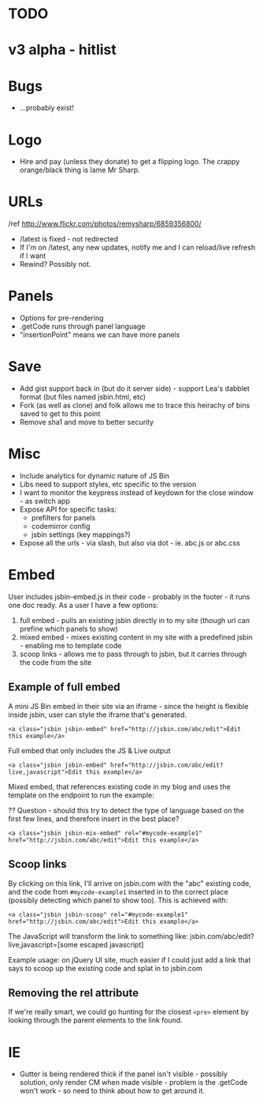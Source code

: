 # TODO

# v3 alpha - hitlist

# Bugs

- ...probably exist!

# Logo

- Hire and pay (unless they donate) to get a flipping logo. The crappy orange/black thing is lame Mr Sharp.

# URLs

/ref http://www.flickr.com/photos/remysharp/6859356800/

- /latest is fixed - not redirected
- If I'm on /latest, any new updates, notify me and I can reload/live refresh if I want
- Rewind? Possibly not.

# Panels

- Options for pre-rendering
- .getCode runs through panel language
- "insertionPoint" means we can have more panels

# Save

- Add gist support back in (but do it server side) - support Lea's dabblet format (but files named jsbin.html, etc)
- Fork (as well as clone) and folk allows me to trace this heirachy of bins saved to get to this point
- Remove sha1 and move to better security

# Misc

- Include analytics for dynamic nature of JS Bin
- Libs need to support styles, etc specific to the version
- I want to monitor the keypress instead of keydown for the close window - as switch app 
- Expose API for specific tasks:
  - prefilters for panels
  - codemirror config
  - jsbin settings (key mappings?)
- Expose all the urls - via slash, but also via dot - ie. abc.js or abc.css

# Embed

User includes jsbin-embed.js in their code - probably in the footer - it runs one doc ready. As a user I have a few options: 

1. full embed - pulls an existing jsbin directly in to my site (though url can prefine which panels to show)
2. mixed embed - mixes existing content in my site with a predefined jsbin - enabling me to template code
3. scoop links - allows me to pass through to jsbin, but it carries through the code from the site

## Example of full embed

A mini JS Bin embed in their site via an iframe - since the height is flexible inside jsbin, user can style the iframe that's generated.

    <a class="jsbin jsbin-embed" href="http://jsbin.com/abc/edit">Edit this example</a>

Full embed that only includes the JS & Live output

    <a class="jsbin jsbin-embed" href="http://jsbin.com/abc/edit?live,javascript">Edit this example</a>

Mixed embed, that references existing code in my blog and uses the template on the endpoint to run the example:

?? Question - should this try to detect the type of language based on the first few lines, and therefore insert in the best place?

    <a class="jsbin jsbin-mix-embed" rel="#mycode-example1" href="http://jsbin.com/abc/edit">Edit this example</a>

## Scoop links

By clicking on this link, I'll arrive on jsbin.com with the "abc" existing code, and the code from `#mycode-example1` inserted in to the correct place (possibly detecting which panel to show too). This is achieved with:

    <a class="jsbin jsbin-scoop" rel="#mycode-example1" href="http://jsbin.com/abc/edit">Edit this example</a>

The JavaScript will transform the link to something like: jsbin.com/abc/edit?live,javascript=[some escaped javascript]

Example usage: on jQuery UI site, much easier if I could just add a link that says to scoop up the existing code and splat in to jsbin.com

## Removing the rel attribute

If we're really smart, we could go hunting for the closest `<pre>` element by looking through the parent elements to the link found.

# IE

- Gutter is being rendered thick if the panel isn't visible - possibly solution, only render CM when made visible - problem is the .getCode won't work - so need to think about how to get around it.